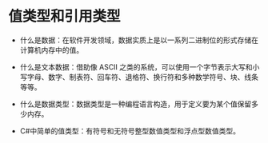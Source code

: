 # 值类型和引用类型

- 什么是数据：在软件开发领域，数据实质上是以一系列二进制位的形式存储在计算机内存中的值。

- 什么是文本数据：借助像 ASCII 之类的系统，可以使用一个字节表示大写和小写字母、数字、制表符、回车符、退格符、换行符和多种数学符号、块、线条等等。

- 什么是数据类型：数据类型是一种编程语言构造，用于定义要为某个值保留多少内存。
- C#中简单的值类型：有符号和无符号整型数值类型和浮点型数值类型。

